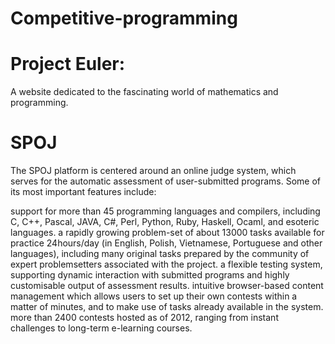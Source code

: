 # Competitive-programming

# Project Euler:
A website dedicated to the fascinating world of mathematics and programming.

# SPOJ
The SPOJ platform is centered around an online judge system, which serves for the automatic assessment of user-submitted programs. Some of its most important features include:

support for more than 45 programming languages and compilers, including C, C++, Pascal, JAVA, C#, Perl, Python, Ruby, Haskell, Ocaml, and esoteric languages.
a rapidly growing problem-set of about 13000 tasks available for practice 24hours/day (in English, Polish, Vietnamese, Portuguese and other languages), including many original tasks prepared by the community of expert problemsetters associated with the project.
a flexible testing system, supporting dynamic interaction with submitted programs and highly customisable output of assessment results.
intuitive browser-based content management which allows users to set up their own contests within a matter of minutes, and to make use of tasks already available in the system.
more than 2400 contests hosted as of 2012, ranging from instant challenges to long-term e-learning courses.

